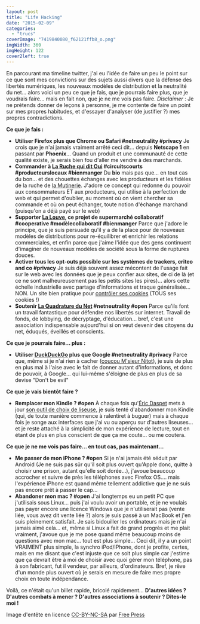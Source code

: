 ```yaml
---
layout: post
title: "Life Hacking"
date: "2015-02-09"
categories: 
  - "trucs"
coverImage: "7419840080_f62121ffb8_o.png"
imgWidth: 360
imgHeight: 122
cover2left: true
---
```


En parcourant ma timeline twitter, j'ai eu l'idée de faire un peu le point sur ce que sont mes convictions sur des sujets aussi divers que la défense des libertés numériques, les nouveaux modèles de distribution et la neutralité du net... alors voici un peu ce que je fais, que je pourrais faire plus, que je voudrais faire... mais en fait non, que je ne me vois pas faire. _Disclaimer_ : Je ne prétends donner de leçons à personne, je me contente de faire un point sur mes propres habitudes, et d'essayer d'analyser (de justifier ?) mes propres contradictions.

**Ce que je fais :**

- **Utiliser Firefox plus que Chrome ou Safari #netneutrality #privacy** Je crois que je n'ai jamais vraiment arrêté ceci dit... depuis **Netscape 1** en passant par **Phoenix**... Quand un produit et une communauté de cette qualité existe, je serais bien fou d'aller me vendre à des marchands.
- **Commander à [La Ruche qui dit Oui](https://www.laruchequiditoui.fr/fr) #circuitscourts #producteurslocaux #bienmanger** Du **bio** mais pas que... en tout cas du bon... et des chouettes échanges avec les producteurs et les fidèles de la ruche de [la Mutinerie](http://www.mutinerie.org/). J'adore ce concept qui redonne du pouvoir aux consommateurs ET aux producteurs, qui utilise à la perfection de web et qui permet d'oublier, au moment où on vient chercher sa commande et où on peut échanger, toute notion d'échange marchand (puisqu'on a déjà payé sur le web)
- **Supporter [La Louve](https://www.laruchequiditoui.fr/fr), ce projet de supermarché collaboratif #cooperative #modèlecollaboratif #bienmanger** Parce que j'adore le principe, que je suis persuadé qu'il y a de la place pour de nouveaux modèles de distributions pour re-équilibrer et enrichir les relations commerciales, et enfin parce que j'aime l'idée que des gens continuent d'imaginer de nouveaux modèles de société sous la forme de ruptures douces.
- **Activer tous les opt-outs possible sur les systèmes de trackers, criteo and co #privacy** Je suis déjà souvent assez mécontent de l'usage fait sur le web avec les données que je peux confier aux sites, de ci de là (et ce ne sont malheureusement pas les petits sites les pires)... alors cette échelle industrielle avec partage d'informations et traque généralisée... NON. Un site bien pratique pour [contrôler ses cookies](http://www.youronlinechoices.com/fr/controler-ses-cookies/) (TOUS ses cookies !)
- **Soutenir [La Quadrature du Net](https://www.laquadrature.net/fr) #netneutrality #open** Parce qu'ils font un travail fantastique pour défendre nos libertés sur internet. Travail de fonds, de lobbying, de décryptage, d'éducation... bref, c'est une association indispensable aujourd'hui si on veut devenir des citoyens du net, éduqués, éveillés et conscients.

**Ce que je pourrais faire... plus :**

- **Utiliser [DuckDuckGo](https://duckduckgo.com/) plus que Google #netneutrality #privacy** Parce que, même si je n'ai rien à cacher ([coucou M'sieur Nitot](http://standblog.org/blog/post/2015/01/25/Flicage-brouillon-Partie-1-chapitre-9-rien-a-cacher)), je suis de plus en plus mal à l'aise avec le fait de donner autant d'informations, et donc de pouvoir, à Google... qui lui-même s'éloigne de plus en plus de sa devise "Don't be evil"

**Ce que je vais bientôt faire ?**

- **Remplacer mon Kindle ? #open** À chaque fois qu'[Éric Daspet](http://eric.daspet.name/) mets à jour [son outil de choix de liseuse](http://liseuses.survol.fr/), je suis tenté d'abandonner mon Kindle (qui, de toute manière commence à ralentiret à buguer) mais à chaque fois je songe aux interfaces que j'ai vu ou aperçu sur d'autres liseuses... et je reste attaché à la simplicité de mon expérience de lecture, tout en étant de plus en plus conscient de que ça me coute... ou me coutera.

**Ce que je ne me vois pas faire... en tout cas, pas maintenant...**

- **Me passer de mon iPhone ? #open** Si je n'ai jamais été séduit par Android (Je ne suis pas sûr qu'il soit plus ouvert qu'Apple donc, quitte à choisir une prison, autant qu'elle soit dorée...), j'avoue beaucoup accrocher et suivre de près les téléphones avec Firefox OS.... mais l'expérience iPhone est quand même tellement addictive que je ne suis pas encore prêt à passer le cap...
- **Abandoner mon mac ? #open** J'ai longtemps eu un petit PC que j'utilisais sous Linux... puis j'ai voulu avoir un portable, et je ne voulais pas payer encore une licence Windows que je n'utiliserait pas (vente liée, vous avez dit vente liée ?) alors je suis passé à un MacBook et j'en suis pleinement satisfait. Je sais bidouiller les ordinateurs mais je n'ai jamais aimé cela... et, même si Linux a fait de grand progrès et me plait vraiment, j'avoue que je me pose quand même beaucoup moins de questions avec mon mac... tout est plus simple... Ceci dit, il y a un point VRAIMENT plus simple, la synchro iPod/iPhone, dont je profite, certes, mais en me disant que c'est injuste que ce soit plus simple car j'estime que ça devrait être à moi de choisir avec quoi gérer mon téléphone, pas à son fabricant, fut il vendeur, par ailleurs, d'ordinateurs. Bref, je rêve d'un monde plus ouvert où je serais en mesure de faire mes propre choix en toute indépendance.

Voilà, ce n'était qu'un billet rapide, bricolé rapidement... **D'autres idées ? D'autres combats à mener ? D'autres associations à soutenir ? Dites-le moi !**

Image d'entête en licence [CC-BY-NC-SA](https://creativecommons.org/licenses/by-nc-sa/2.0/) par [Free Press](https://www.flickr.com/photos/freepress/)
